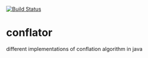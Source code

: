 [![Build Status](https://travis-ci.org/GuillaumeArnaud/conflator.svg?branch=master)](https://travis-ci.org/GuillaumeArnaud/conflator)

conflator
=========

different implementations of conflation algorithm in java

